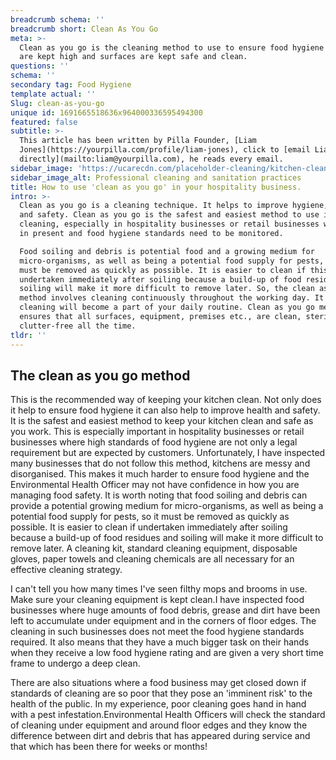 ```yaml
---
breadcrumb schema: ''
breadcrumb short: Clean As You Go
meta: >-
  Clean as you go is the cleaning method to use to ensure food hygiene standards
  are kept high and surfaces are kept safe and clean. 
questions: ''
schema: ''
secondary tag: Food Hygiene
template actual: ''
Slug: clean-as-you-go
unique id: 1691665518636x964000336595494300
featured: false
subtitle: >-
  This article has been written by Pilla Founder, [Liam
  Jones](https://yourpilla.com/profile/liam-jones), click to [email Liam
  directly](mailto:liam@yourpilla.com), he reads every email.
sidebar_image: 'https://ucarecdn.com/placeholder-cleaning/kitchen-cleaning.jpg'
sidebar_image_alt: Professional cleaning and sanitation practices
title: How to use 'clean as you go' in your hospitality business.
intro: >-
  Clean as you go is a cleaning technique. It helps to improve hygiene, health,
  and safety. Clean as you go is the safest and easiest method to use in
  cleaning, especially in hospitality businesses or retail businesses where food
  in present and food hygiene standards need to be monitored.

  Food soiling and debris is potential food and a growing medium for
  micro-organisms, as well as being a potential food supply for pests, so it
  must be removed as quickly as possible. It is easier to clean if this is
  undertaken immediately after soiling because a build-up of food residues and
  soiling will make it more difficult to remove later. So, the clean as you go
  method involves cleaning continuously throughout the working day. It means
  cleaning will become a part of your daily routine. Clean as you go method
  ensures that all surfaces, equipment, premises etc., are clean, sterile, and
  clutter-free all the time.
tldr: ''
---
```

## The clean as you go method

 This is the recommended way of keeping your kitchen clean. Not only does it help to ensure food hygiene it can also help to improve health and safety. It is the safest and easiest method to keep your kitchen clean and safe as you work. This is especially important in hospitality businesses or retail businesses where high standards of food hygiene are not only a legal requirement but are expected by customers.
Unfortunately, I have inspected many businesses that do not follow this method, kitchens are messy and disorganised. This makes it much harder to ensure food hygiene and the Environmental Health Officer may not have confidence in how you are managing food safety. It is worth noting that food soiling and debris can provide a potential growing medium for micro-organisms, as well as being a potential food supply for pests, so it must be removed as quickly as possible. It is easier to clean if undertaken immediately after soiling because a build-up of food residues and soiling will make it more difficult to remove later. A cleaning kit, standard cleaning equipment, disposable gloves, paper towels and cleaning chemicals are all necessary for an effective cleaning strategy.

 I can't tell you how many times I've seen filthy mops and brooms in use. Make sure your cleaning equipment is kept clean.I have inspected food businesses where huge amounts of food debris, grease and dirt have been left to accumulate under equipment and in the corners of floor edges. The cleaning in such businesses does not meet the food hygiene standards required. It also means that they have a much bigger task on their hands when they receive a low food hygiene rating and are given a very short time frame to undergo a deep clean.

 There are also situations where a food business may get closed down if standards of cleaning are so poor that they pose an 'imminent risk' to the health of the public. In my experience, poor cleaning goes hand in hand with a pest infestation.Environmental Health Officers will check the standard of cleaning under equipment and around floor edges and they know the difference between dirt and debris that has appeared during service and that which has been there for weeks or months!
